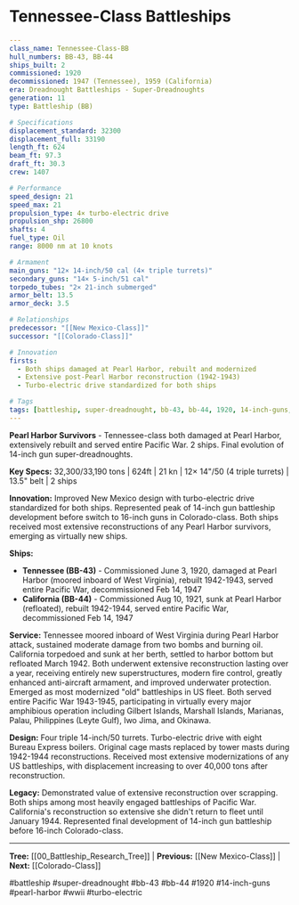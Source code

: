 # Tennessee-Class Battleships

```yaml
---
class_name: Tennessee-Class-BB
hull_numbers: BB-43, BB-44
ships_built: 2
commissioned: 1920
decommissioned: 1947 (Tennessee), 1959 (California)
era: Dreadnought Battleships - Super-Dreadnoughts
generation: 11
type: Battleship (BB)

# Specifications
displacement_standard: 32300
displacement_full: 33190
length_ft: 624
beam_ft: 97.3
draft_ft: 30.3
crew: 1407

# Performance
speed_design: 21
speed_max: 21
propulsion_type: 4× turbo-electric drive
propulsion_shp: 26800
shafts: 4
fuel_type: Oil
range: 8000 nm at 10 knots

# Armament
main_guns: "12× 14-inch/50 cal (4× triple turrets)"
secondary_guns: "14× 5-inch/51 cal"
torpedo_tubes: "2× 21-inch submerged"
armor_belt: 13.5
armor_deck: 3.5

# Relationships
predecessor: "[[New Mexico-Class]]"
successor: "[[Colorado-Class]]"

# Innovation
firsts:
  - Both ships damaged at Pearl Harbor, rebuilt and modernized
  - Extensive post-Pearl Harbor reconstruction (1942-1943)
  - Turbo-electric drive standardized for both ships

# Tags
tags: [battleship, super-dreadnought, bb-43, bb-44, 1920, 14-inch-guns, pearl-harbor, wwii, turbo-electric]
---
```

**Pearl Harbor Survivors** - Tennessee-class both damaged at Pearl Harbor, extensively rebuilt and served entire Pacific War. 2 ships. Final evolution of 14-inch gun super-dreadnoughts.

**Key Specs:** 32,300/33,190 tons | 624ft | 21 kn | 12× 14"/50 (4 triple turrets) | 13.5" belt | 2 ships

**Innovation:** Improved New Mexico design with turbo-electric drive standardized for both ships. Represented peak of 14-inch gun battleship development before switch to 16-inch guns in Colorado-class. Both ships received most extensive reconstructions of any Pearl Harbor survivors, emerging as virtually new ships.

**Ships:**
- **Tennessee (BB-43)** - Commissioned June 3, 1920, damaged at Pearl Harbor (moored inboard of West Virginia), rebuilt 1942-1943, served entire Pacific War, decommissioned Feb 14, 1947
- **California (BB-44)** - Commissioned Aug 10, 1921, sunk at Pearl Harbor (refloated), rebuilt 1942-1944, served entire Pacific War, decommissioned Feb 14, 1947

**Service:** Tennessee moored inboard of West Virginia during Pearl Harbor attack, sustained moderate damage from two bombs and burning oil. California torpedoed and sunk at her berth, settled to harbor bottom but refloated March 1942. Both underwent extensive reconstruction lasting over a year, receiving entirely new superstructures, modern fire control, greatly enhanced anti-aircraft armament, and improved underwater protection. Emerged as most modernized "old" battleships in US fleet. Both served entire Pacific War 1943-1945, participating in virtually every major amphibious operation including Gilbert Islands, Marshall Islands, Marianas, Palau, Philippines (Leyte Gulf), Iwo Jima, and Okinawa.

**Design:** Four triple 14-inch/50 turrets. Turbo-electric drive with eight Bureau Express boilers. Original cage masts replaced by tower masts during 1942-1944 reconstructions. Received most extensive modernizations of any US battleships, with displacement increasing to over 40,000 tons after reconstruction.

**Legacy:** Demonstrated value of extensive reconstruction over scrapping. Both ships among most heavily engaged battleships of Pacific War. California's reconstruction so extensive she didn't return to fleet until January 1944. Represented final development of 14-inch gun battleship before 16-inch Colorado-class.

---
**Tree:** [[00_Battleship_Research_Tree]] | **Previous:** [[New Mexico-Class]] | **Next:** [[Colorado-Class]]

#battleship #super-dreadnought #bb-43 #bb-44 #1920 #14-inch-guns #pearl-harbor #wwii #turbo-electric
